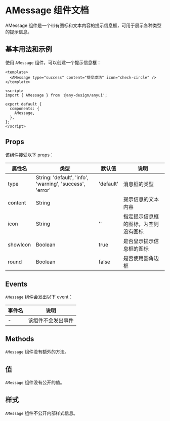 # AMessage 组件文档

AMessage 组件是一个带有图标和文本内容的提示信息框，可用于展示各种类型的提示信息。

## 基本用法和示例

使用 `AMessage` 组件，可以创建一个提示信息框：

```vue
<template>
  <AMessage type="success" content="提交成功" icon="check-circle" />
</template>

<script>
import { AMessage } from '@any-design/anyui';

export default {
  components: {
    AMessage,
  },
};
</script>
```

## Props

该组件接受以下 props：

| 属性名     | 类型                           | 默认值  | 说明                                       |
| ---------- | ------------------------------ | ------- | ------------------------------------------ |
| type       | String: 'default', 'info', 'warning', 'success', 'error' | 'default'    | 消息框的类型                               |
| content    | String                         |         | 提示信息的文本内容                         |
| icon       | String                         | ''      | 指定提示信息框的图标，为空则没有图标       |
| showIcon   | Boolean                        | true    | 是否显示提示信息框的图标                   |
| round      | Boolean                        | false   | 是否使用圆角边框                           |

## Events

`AMessage` 组件会发出以下 event：

| 事件名 | 说明         |
| ------ | ------------ |
| -      | 该组件不会发出事件 |

## Methods

`AMessage` 组件没有额外的方法。

## 值

`AMessage` 组件没有公开的值。

## 样式

`AMessage` 组件不公开内部样式信息。